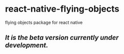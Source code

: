 # react-native-flying-objects

flying objects package for react native

## _It is the beta version currently under development._
